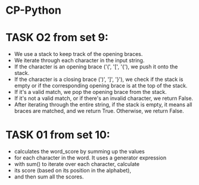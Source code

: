 # CP-Python

# TASK O2 from set 9:

* We use a stack to keep track of the opening braces.
* We iterate through each character in the input string.
* If the character is an opening brace ('(', '[', '{'), we push it onto the stack.
* If the character is a closing brace (')', ']', '}'), we check if the stack is empty or if the corresponding opening brace is at the top of the stack.
* If it's a valid match, we pop the opening brace from the stack.
* If it's not a valid match, or if there's an invalid character, we return False.
* After iterating through the entire string, if the stack is empty, it means all braces are matched, and we return True. Otherwise, we return False.

# TASK 01 from set 10:

* calculates the word_score by summing up the values 
* for each character in the word. It  uses a generator expression 
* with sum() to iterate over each character, calculate 
* its  score (based on its position in the alphabet), 
* and then sum all the scores.
  
